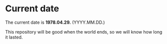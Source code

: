 # Current date

The current date is **1978.04.29.** (YYYY.MM.DD.)

This repository will be good when the world ends, so we will know how long it lasted.